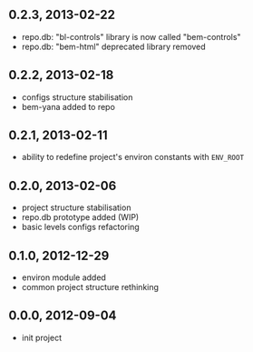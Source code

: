 
0.2.3, 2013-02-22
-----------------

  - repo.db: "bl-controls" library is now called "bem-controls"
  - repo.db: "bem-html" deprecated library removed

0.2.2, 2013-02-18
-----------------

  - configs structure stabilisation
  - bem-yana added to repo

0.2.1, 2013-02-11
-----------------

  - ability to redefine project's environ constants with `ENV_ROOT`

0.2.0, 2013-02-06
-----------------

  - project structure stabilisation
  - repo.db prototype added (WIP)
  - basic levels configs refactoring

0.1.0, 2012-12-29
-----------------

  - environ module added
  - common project structure rethinking

0.0.0, 2012-09-04
-----------------

  - init project

